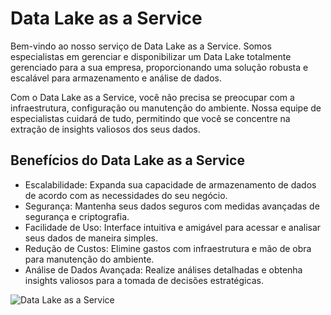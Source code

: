 <!-- Sobre o Serviço -->
# Data Lake as a Service

Bem-vindo ao nosso serviço de Data Lake as a Service. Somos especialistas em gerenciar e disponibilizar um Data Lake totalmente gerenciado para a sua empresa, proporcionando uma solução robusta e escalável para armazenamento e análise de dados.

Com o Data Lake as a Service, você não precisa se preocupar com a infraestrutura, configuração ou manutenção do ambiente. Nossa equipe de especialistas cuidará de tudo, permitindo que você se concentre na extração de insights valiosos dos seus dados.

<!-- Benefícios -->
## Benefícios do Data Lake as a Service

- Escalabilidade: Expanda sua capacidade de armazenamento de dados de acordo com as necessidades do seu negócio.
- Segurança: Mantenha seus dados seguros com medidas avançadas de segurança e criptografia.
- Facilidade de Uso: Interface intuitiva e amigável para acessar e analisar seus dados de maneira simples.
- Redução de Custos: Elimine gastos com infraestrutura e mão de obra para manutenção do ambiente.
- Análise de Dados Avançada: Realize análises detalhadas e obtenha insights valiosos para a tomada de decisões estratégicas.

![Data Lake as a Service](https://dataengineer.help/DLaaS/DLaaS.png)
